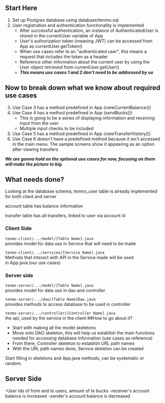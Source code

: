 ## Start Here
1. Set up Postgres database using database/tenmo.sql
2. User registration and authentication functionality is implemented
   * After successful authentication, an instance of 
   AuthenticatedUser is stored in the currentUser variable of App
   * User's authorization token (meaning JWT) can be accessed from
   App as currentUser.getToken()
   * When use cases refer to an "authenticated user", this means a
   request that includes the token as a header
   * Reference other information about the current user by using
   the User object retrieved from currentUser.getUser()
   * ***This means use cases 1 and 2 don't need to be addressed by us***
## Now to break down what we know about required use cases
3. Use Case 3 has a method predefined in App (viewCurrentBalance())
4. Use Case 4 has a method predefined in App (sendBucks())
   * This is going to be a series of displaying information and
   receiving input from the user
   * Multiple input checks to be included
5. Use Case 5 has a method predefined in App (viewTransferHistory())
6. Use Case 6 doesn't have a predefined method because it isn't accessed
in the main menu. The sample screens show it appearing as an option after
viewing transfers

***We are gonna hold on the optional use cases for now, focusing on them 
will make the picture to big.***
## What needs done?
Looking at the database schema, tenmo_user table is already implemented 
for both client and server

account table has balance information

transfer table has all transfers, linked to user via account id
### Client Side

`tenmo-client/.../model/[Table Name].java`  
provides model for data use in Service that will need to be made

`tenmo-client/.../services/[Service Name].java`  
Methods that interact with API in the Service made will be used  
in App.java (our use cases)
### Server side

`tenmo-server/.../model/[Table Name].java`  
provides model for data use in dao and controller

`tenmo-server/.../dao/[Table Name]Dao.java`  
provides methods to access database to be used in controller

`tenmo-server/.../controller/[Controller Name].java`  
the api, used by the service in the client
##How to go about it?
* Start with making all the model skeletons
* Move onto DAO skeleton, this will help us establish the main functions needed
for accessing database information (use cases as reference)
* From there, Controller skeleton to establish URL path names
* With the URL path names done, Service skeleton can be created

Start filling in skeletons and App.java methods, can be systematic or random.

## Server Side

-User Ids of from and to users, amount of te bucks
-receiver's account balance is increased
-sender's account balance is decreased




